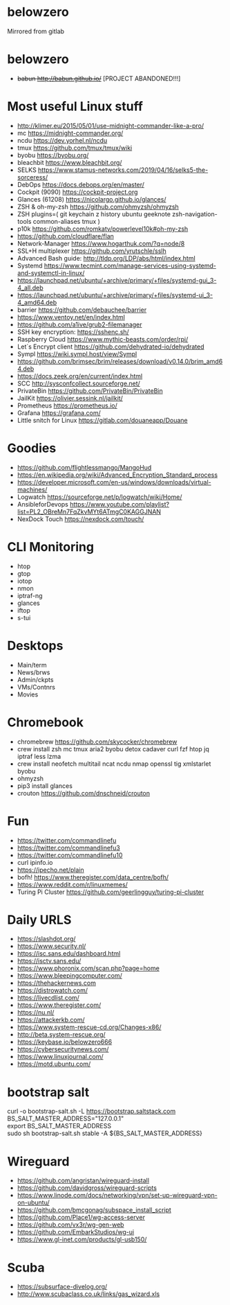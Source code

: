 # belowzero
Mirrored from gitlab

# belowzero

* ~~babun http://babun.github.io/~~ [PROJECT ABANDONED!!!]

Most useful Linux stuff  
========================
* http://klimer.eu/2015/05/01/use-midnight-commander-like-a-pro/
* mc https://midnight-commander.org/
* ncdu https://dev.yorhel.nl/ncdu
* tmux https://github.com/tmux/tmux/wiki
* byobu https://byobu.org/
* bleachbit https://www.bleachbit.org/
* SELKS https://www.stamus-networks.com/2019/04/16/selks5-the-sorceress/
* DebOps https://docs.debops.org/en/master/
* Cockpit (9090) https://cockpit-project.org
* Glances (61208) https://nicolargo.github.io/glances/
* ZSH & oh-my-zsh https://github.com/ohmyzsh/ohmyzsh
* ZSH plugins=(  git
  keychain
  z
  history
  ubuntu
  geeknote
  zsh-navigation-tools
  common-aliases
  tmux
)
* p10k https://github.com/romkatv/powerlevel10k#oh-my-zsh
* https://github.com/cloudflare/flan
* Network-Manager https://www.hogarthuk.com/?q=node/8
* SSL+H multiplexer https://github.com/yrutschle/sslh
* Advanced Bash guide: http://tldp.org/LDP/abs/html/index.html
* Systemd https://www.tecmint.com/manage-services-using-systemd-and-systemctl-in-linux/
* https://launchpad.net/ubuntu/+archive/primary/+files/systemd-gui_3-4_all.deb 
* https://launchpad.net/ubuntu/+archive/primary/+files/systemd-ui_3-4_amd64.deb
* barrier https://github.com/debauchee/barrier
* https://www.ventoy.net/en/index.html
* https://github.com/a1ive/grub2-filemanager
* SSH key encryption: https://sshenc.sh/
* Raspberry Cloud https://www.mythic-beasts.com/order/rpi/
* Let´s Encrypt client https://github.com/dehydrated-io/dehydrated
* Sympl https://wiki.sympl.host/view/Sympl
* https://github.com/brimsec/brim/releases/download/v0.14.0/brim_amd64.deb
* https://docs.zeek.org/en/current/index.html
* SCC http://sysconfcollect.sourceforge.net/
* PrivateBin https://github.com/PrivateBin/PrivateBin
* JailKit https://olivier.sessink.nl/jailkit/
* Prometheus https://prometheus.io/
* Grafana https://grafana.com/
* Little snitch for Linux https://gitlab.com/douaneapp/Douane

Goodies
=======
* https://github.com/flightlessmango/MangoHud
* https://en.wikipedia.org/wiki/Advanced_Encryption_Standard_process
* https://developer.microsoft.com/en-us/windows/downloads/virtual-machines/
* Logwatch https://sourceforge.net/p/logwatch/wiki/Home/
* AnsibleforDevops https://www.youtube.com/playlist?list=PL2_OBreMn7FqZkvMYt6ATmgC0KAGGJNAN
* NexDock Touch https://nexdock.com/touch/

CLI Monitoring
==============
* htop
* gtop
* iotop
* nmon
* iptraf-ng 
* glances 
* iftop
* s-tui 

Desktops
========
- Main/term
- News/brws
- Admin/ckpts
- VMs/Contnrs
- Movies

Chromebook
==========
* chromebrew https://github.com/skycocker/chromebrew
* crew install zsh mc tmux aria2 byobu detox cadaver curl fzf htop jq iptraf less lzma 
* crew install neofetch multitail ncat ncdu nmap openssl tig xmlstarlet byobu
* ohmyzsh
* pip3 install glances
* crouton https://github.com/dnschneid/crouton

Fun  
===
* https://twitter.com/commandlinefu
* https://twitter.com/commandlinefu3
* https://twitter.com/commandlinefu10
* curl ipinfo.io
* https://ipecho.net/plain
* bofh! https://www.theregister.com/data_centre/bofh/
* https://www.reddit.com/r/linuxmemes/
* Turing Pi Cluster https://github.com/geerlingguy/turing-pi-cluster

Daily URLS  
==========
* https://slashdot.org/
* https://www.security.nl/
* https://isc.sans.edu/dashboard.html
* https://isctv.sans.edu/
* https://www.phoronix.com/scan.php?page=home
* https://www.bleepingcomputer.com/ 
* https://thehackernews.com
* https://distrowatch.com/
* https://livecdlist.com/
* https://www.theregister.com/
* https://nu.nl/
* https://attackerkb.com/
* https://www.system-rescue-cd.org/Changes-x86/
* http://beta.system-rescue.org/
* https://keybase.io/belowzero666
* https://cybersecuritynews.com/
* https://www.linuxjournal.com/
* https://motd.ubuntu.com/

bootstrap salt
==============
curl -o bootstrap-salt.sh -L https://bootstrap.saltstack.com  
BS_SALT_MASTER_ADDRESS="127.0.0.1"  
export BS_SALT_MASTER_ADDRESS  
sudo sh bootstrap-salt.sh stable -A ${BS_SALT_MASTER_ADDRESS}  


Wireguard
=========

* https://github.com/angristan/wireguard-install
* https://github.com/davidgross/wireguard-scripts
* https://www.linode.com/docs/networking/vpn/set-up-wireguard-vpn-on-ubuntu/
* https://github.com/bmcgonag/subspace_install_script
* https://github.com/Place1/wg-access-server
* https://github.com/vx3r/wg-gen-web
* https://github.com/EmbarkStudios/wg-ui
* https://www.gl-inet.com/products/gl-usb150/

Scuba
=====
* https://subsurface-divelog.org/
* http://www.scubaclass.co.uk/links/gas_wizard.xls
